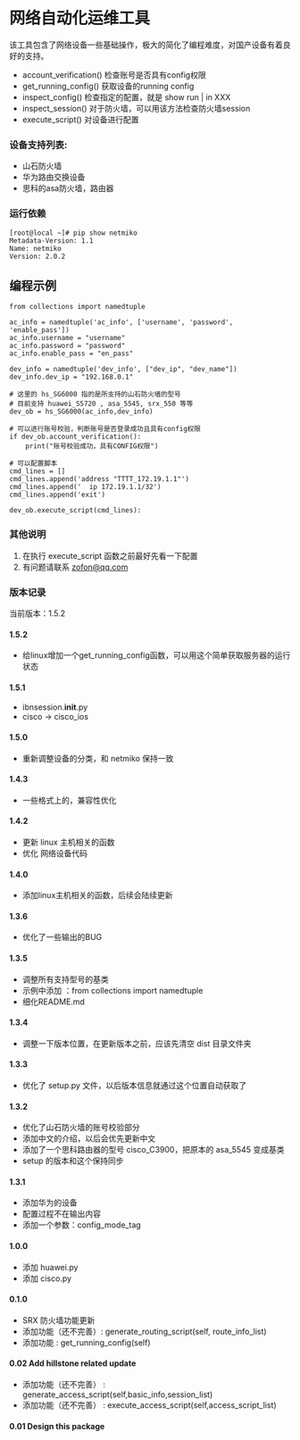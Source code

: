 网络自动化运维工具
=======
该工具包含了网络设备一些基础操作，极大的简化了编程难度，对国产设备有着良好的支持。

- account_verification() 检查账号是否具有config权限
- get_running_config() 获取设备的running config
- inspect_config() 检查指定的配置，就是 show run | in XXX
- inspect_session() 对于防火墙，可以用该方法检查防火墙session
- execute_script() 对设备进行配置


### 设备支持列表:
- 山石防火墙
- 华为路由交换设备
- 思科的asa防火墙，路由器


### 运行依赖
```
[root@local ~]# pip show netmiko
Metadata-Version: 1.1
Name: netmiko
Version: 2.0.2
```


## 编程示例
```
from collections import namedtuple

ac_info = namedtuple('ac_info', ['username', 'password', 'enable_pass'])
ac_info.username = "username"
ac_info.password = "password"
ac_info.enable_pass = "en_pass"

dev_info = namedtuple('dev_info', ["dev_ip", "dev_name"])
dev_info.dev_ip = "192.168.0.1"

# 这里的 hs_SG6000 指的是所支持的山石防火墙的型号
# 目前支持 huawei_S5720 , asa_5545, srx_550 等等
dev_ob = hs_SG6000(ac_info,dev_info)

# 可以进行账号校验，判断账号是否登录成功且具有config权限
if dev_ob.account_verification():
    print("账号校验成功，具有CONFIG权限")

# 可以配置脚本
cmd_lines = []
cmd_lines.append('address "TTTT_172.19.1.1"')
cmd_lines.append('  ip 172.19.1.1/32')
cmd_lines.append('exit')

dev_ob.execute_script(cmd_lines):
```

### 其他说明
1. 在执行 execute_script 函数之前最好先看一下配置
2. 有问题请联系 zofon@qq.com



### 版本记录

当前版本：1.5.2

#### 1.5.2
- 给linux增加一个get_running_config函数，可以用这个简单获取服务器的运行状态

#### 1.5.1
- ibnsession.__init__.py
- cisco -> cisco_ios

#### 1.5.0
- 重新调整设备的分类，和 netmiko 保持一致

#### 1.4.3
- 一些格式上的，兼容性优化



#### 1.4.2
- 更新 linux 主机相关的函数
- 优化 网络设备代码

#### 1.4.0
- 添加linux主机相关的函数，后续会陆续更新

#### 1.3.6
- 优化了一些输出的BUG

#### 1.3.5
- 调整所有支持型号的基类
- 示例中添加 ：from collections import namedtuple
- 细化README.md

#### 1.3.4
- 调整一下版本位置，在更新版本之前，应该先清空 dist 目录文件夹

#### 1.3.3
- 优化了 setup.py 文件，以后版本信息就通过这个位置自动获取了

#### 1.3.2
- 优化了山石防火墙的账号校验部分
- 添加中文的介绍，以后会优先更新中文
- 添加了一个思科路由器的型号 cisco_C3900，把原本的 asa_5545 变成基类
- setup 的版本和这个保持同步

#### 1.3.1 
- 添加华为的设备 
- 配置过程不在输出内容
- 添加一个参数：config_mode_tag

#### 1.0.0
- 添加 huawei.py
- 添加 cisco.py

#### 0.1.0
- SRX 防火墙功能更新
- 添加功能（还不完善）: generate_routing_script(self, route_info_list)
- 添加功能 : get_running_config(self)

#### 0.02 Add hillstone related update
- 添加功能（还不完善） : generate_access_script(self,basic_info,session_list)
- 添加功能（还不完善） : execute_access_script(self,access_script_list)

#### 0.01 Design this package
